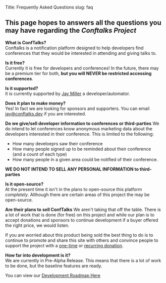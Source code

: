 Title: Frequently Asked Questions
slug: faq

## This page hopes to answers all the questions you may have regarding the *Conftalks Project*

**What is ConfTalks?**<br>
Conftalks is a notification platform designed to help developers find conferences that they would be interested in attending and giving talks to. 

**Is it free?**<br>
Currently it is free for developers and conferences! In the future, there may be a premium tier for both, **but you will NEVER be restricted accessing conferences**.

**Is it supported?**<br>
It is currently supported by [Jay Miller](https://kjaymiller.com) a developer/automator. 

**Does it plan to make money?**<br>
Yes! In fact we are looking for sponsors and supporters. You can email [jay@conftalks.dev](mailto:jay@conftalks.dev) if you are interested.

**Do we give/sell developer information to conferences or third-parties**
We do intend to let conferences know anonymous marketing data about the developers interested in their conference. This is limited to the following:

* How many develoeprs saw their conference
* How many people signed up to be reminded about their conference (and a count of each type)
* How many people in a given area could be notified of their conference.

**WE DO NOT INTEND TO SELL ANY PERSONAL INFORMATION to third-parties**

**Is it open-source?**<br>
At the present time it isn't in the plans to open-source this platform *completely*. Although there are certain areas of this project the may be open-source. 

**Are their plans to sell ConfTalks**
We aren't taking that off the table. There is a lot of work that is done (for free) on this project and while our plan is to accept donations and sponsors to continue development if a buyer offered the right price, we would listen. 

If you are worried about this product being sold the best thing to do is to continue to promote and share this site with others and convince people to support the project with a [one-time](mailto:jay@conftalks.dev) or [recurring donation](mailto:jay@conftalks.dev). 

**How far into development is it?**<br>
We are currently in Pre-Alpha Release. This means that there is a lot of work to be done, but the baseline features are ready. 

You can view our [Development Roadmap Here](https://www.notion.so/productivityintech/FAQ-Page-bcb92337db0240eb87304b88037f3f53#8a25b78d062e40c6a68c84b466aaa771)


